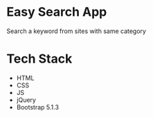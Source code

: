 # Easy Search App
Search a keyword from sites with same category
# Tech Stack
- HTML
- CSS
- JS
- jQuery
- Bootstrap 5.1.3
